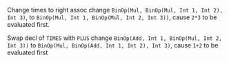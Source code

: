 Change times to right assoc change `BinOp(Mul, BinOp(Mul, Int 1, Int 2), Int 3)`,
to `BinOp(Mul, Int 1, BinOp(Mul, Int 2, Int 3))`, cause `2*3` to be evaluated first.

Swap decl of `TIMES` with `PLUS` change `BinOp(Add, Int 1, BinOp(Mul, Int 2, Int 3))`
to `BinOp(Mul, BinOp(Add, Int 1, Int 2), Int 3)`, cause `1+2` to be evaluated first